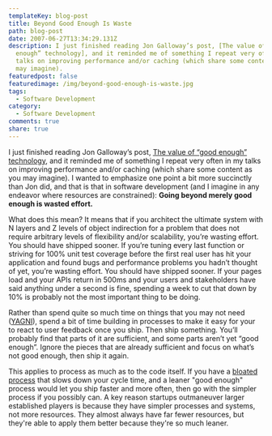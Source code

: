 ```yaml
---
templateKey: blog-post
title: Beyond Good Enough Is Waste
path: blog-post
date: 2007-06-27T13:34:29.131Z
description: I just finished reading Jon Galloway’s post, [The value of “good
  enough” technology], and it reminded me of something I repeat very often in my
  talks on improving performance and/or caching (which share some content as you
  may imagine).
featuredpost: false
featuredimage: /img/beyond-good-enough-is-waste.jpg
tags:
  - Software Development
category:
  - Software Development
comments: true
share: true
---
```


I just finished reading Jon Galloway’s post, [The value of “good enough” technology](http://weblogs.asp.net/jgalloway/archive/2007/06/26/the-value-of-quot-good-enough-quot-technology.aspx), and it reminded me of something I repeat very often in my talks on improving performance and/or caching (which share some content as you may imagine). I wanted to emphasize one point a bit more succinctly than Jon did, and that is that in software development (and I imagine in any endeavor where resources are constrained): **Going beyond merely good enough is wasted effort.**

What does this mean? It means that if you architect the ultimate system with N layers and Z levels of object indirection for a problem that does not require arbitrary levels of flexibility and/or scalability, you’re wasting effort. You should have shipped sooner. If you’re tuning every last function or striving for 100% unit test coverage before the first real user has hit your application and found bugs and performance problems you hadn’t thought of yet, you’re wasting effort. You should have shipped sooner. If your pages load and your APIs return in 500ms and your users and stakeholders have said anything under a second is fine, spending a week to cut that down by 10% is probably not the most important thing to be doing.

Rather than spend quite so much time on things that you may not need ([YAGNI](https://deviq.com/principles/yagni)), spend a bit of time building in processes to make it easy for your to react to user feedback once you ship. Then ship something. You’ll probably find that parts of it are sufficient, and some parts aren’t yet “good enough”. Ignore the pieces that are already sufficient and focus on what’s not good enough, then ship it again.

This applies to process as much as to the code itself. If you have a [bloated process](https://ardalis.com/process-bloat-silent-killer-developer-productivity/) that slows down your cycle time, and a leaner "good enough" process would let you ship faster and more often, then go with the simpler process if you possibly can. A key reason startups outmaneuver larger established players is because they have simpler processes and systems, not more resources. They almost always have far fewer resources, but they're able to apply them better because they're so much leaner.
